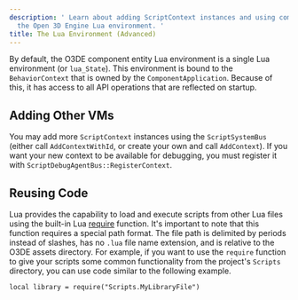 ```yaml
---
description: ' Learn about adding ScriptContext instances and using common code in
  the Open 3D Engine Lua environment. '
title: The Lua Environment (Advanced)
---
```


By default, the O3DE component entity Lua environment is a single Lua environment \(or `lua_State`\). This environment is bound to the `BehaviorContext` that is owned by the `ComponentApplication`. Because of this, it has access to all API operations that are reflected on startup.

## Adding Other VMs 

You may add more `ScriptContext` instances using the `ScriptSystemBus` \(either call `AddContextWithId`, or create your own and call `AddContext`\). If you want your new context to be available for debugging, you must register it with `ScriptDebugAgentBus::RegisterContext`.

## Reusing Code 

Lua provides the capability to load and execute scripts from other Lua files using the built-in Lua [require](https://www.lua.org/pil/8.1.html) function. It's important to note that this function requires a special path format. The file path is delimited by periods instead of slashes, has no `.lua` file name extension, and is relative to the O3DE assets directory. For example, if you want to use the `require` function to give your scripts some common functionality from the project's `Scripts` directory, you can use code similar to the following example.

```
local library = require("Scripts.MyLibraryFile")
```
